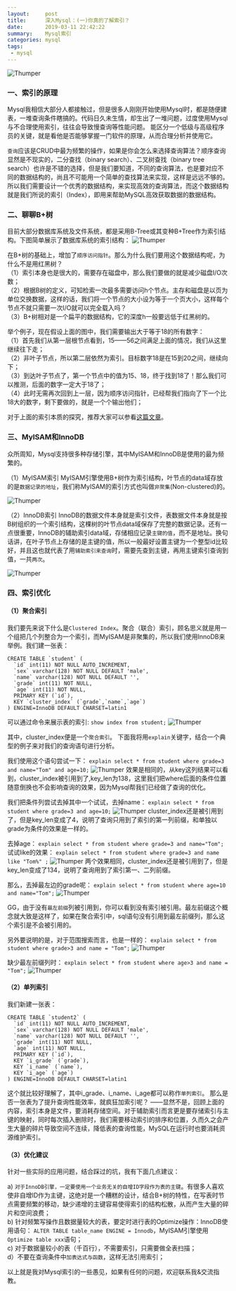 ```yaml
---
layout:     post
title:      深入Mysql：(一)你真的了解索引？
date:       2019-03-11 22:42:22
summary:    Mysql索引
categories: mysql
tags:
 - mysql
---
```


![Thumper](https://www.fengweishang.com/wp-content/uploads/2019/01/mysql-sysnc-2.jpg) 

### 一、索引的原理 
Mysql我相信大部分人都接触过，但是很多人刚刚开始使用Mysql时，都是随便建表，一堆查询条件瞎搞的。代码日久未生情，却生出了一堆问题，过度使用Mysql与不合理使用索引，往往会导致慢查询等性能问题。 能区分一个低级与高级程序员的关键，就是看他是否能够掌握一门软件的原理，从而合理分析并使用它。

`查询`应该是CRUD中最为频繁的操作，如果是你会怎么来选择查询算法？顺序查询显然是不现实的，二分查找（binary search）、二叉树查找（binary tree search）也许是不错的选择，但是我们要知道，不同的查询算法，也是要对应不同的数据结构的，尚且不可能用一个简单的查找算法来实现，这样是远远不够的。 
所以我们需要设计一个优秀的数据结构，来实现高效的查询算法，而这个数据结构就是我们所说的索引（Index），即用来帮助MySQL高效获取数据的数据结构。

### 二、聊聊B+树 
目前大部分数据库系统及文件系统，都是采用B-Tree或其变种B+Tree作为索引结构。下图简单展示了数据库系统的索引结构：
![Thumper](http://ww1.sinaimg.cn/large/afce444dgy1g0z3g9fv5bj20dq05z0t1.jpg)

在B+树的基础上，增加了`顺序访问指针`。那么为什么我们要用这个数据结构呢，为什么不是用红黑树？  
（1）索引本身也是很大的，需要存在磁盘中，那么我们要做的就是减少磁盘I/O次数；  
（2）根据B树的定义，可知检索一次最多需要访问h个节点。主存和磁盘是以页为单位交换数据，这样的话，我们将一个节点的大小设为等于一个页大小，这样每个节点不就只需要一次I/O就可以完全载入吗？  
（3）B+树相对是一个扁平的数据结构，它的深度h一般要远低于红黑树的。  

举个例子，现在假设上面的图中，我们需要输出大于等于18的所有数字：  
（1）首先我们从第一层根节点看到，15——56之间满足上面的情况，我们从这里继续往下走；  
（2）非叶子节点，所以第二层依然为索引。目标数字18是在15到20之间，继续向下；  
（3）到达叶子节点了，第一个节点中的值为15、18，终于找到18了！那么我们可以推测，后面的数字一定大于18了；  
（4）此时无需再次回到上一层，因为顺序访问指针，已经帮我们指向了下一个比18大的数字，剩下要做的，就是一个个输出他们；  

对于上面的索引本质的探究，推荐大家可以参看[这篇文章][1]。

### 三、MyISAM和InnoDB 

众所周知，Mysql支持很多种存储引擎，其中MyISAM和InnoDB是使用的最为频繁的。

[1]: http://blog.codinglabs.org/articles/theory-of-mysql-index.html

（1）MyISAM索引 
MyISAM引擎使用B+树作为索引结构，叶节点的data域存放的是`数据记录的地址`，我们称MyISAM的索引方式也叫做`非聚集`(Non-clustered)的。

![Thumper](http://ww1.sinaimg.cn/large/afce444dgy1g0z4rlukopj20j80e43yy.jpg)

（2）InnoDB索引 
InnoDB的数据文件本身就是索引文件，表数据文件本身就是按B树组织的一个索引结构，这棵树的叶节点data域保存了完整的数据记录。还有一点很重要，InnoDB的辅助索引data域，存储相应记录`主键的值`，而不是地址。换句话讲，在叶子节点上存储的是主键的值，所以一般最好设置主键为一个整型id比较好，并且这也就代表了用`辅助索引来查询`时，需要先查到主键，再用主键索引查询到值，一共`两次`。

![Thumper](http://ww1.sinaimg.cn/large/afce444dgy1g0z53lfhr6j20d806n0t5.jpg)

### 四、索引优化 
#### （1）聚合索引 
我们要先来说下什么是`Clustered Index`。聚合（联合）索引，顾名思义就是用一个组把几个列整合为一个索引，而MyISAM是非聚集的，所以我们使用InnoDB来举例。我们建一张表：
```
CREATE TABLE `student` (
  `id` int(11) NOT NULL AUTO_INCREMENT,
  `sex` varchar(128) NOT NULL DEFAULT 'male',
  `name` varchar(128) NOT NULL DEFAULT '',
  `grade` int(11) NOT NULL,
  `age` int(11) NOT NULL,
  PRIMARY KEY (`id`),
  KEY `cluster_index` (`grade`,`name`,`age`)
) ENGINE=InnoDB DEFAULT CHARSET=latin1
```

可以通过命令来展示表的索引:
```show index from student;```
![Thumper](http://ww1.sinaimg.cn/large/afce444dgy1g108dch29lj219104dq33.jpg)

其中，cluster_index便是一个`聚合索引`。 
下面我将用`explain`关键字，结合一个典型的例子来对我们的查询语句进行分析。 

我们使用这个语句尝试一下： 
```explain select * from student where grade=3 and name="Tom" and age=10;```
![Thumper](http://ww1.sinaimg.cn/large/afce444dgy1g107z1m6w3j211102rt8m.jpg)
效果是相同的，从key这列结果可以看到，cluster_index被引用到了,key_len为138，这里我们把where后面的条件位置随意倒换也不会影响查询的效果，因为Mysql帮我们已经做了查询的优化。 

我们把条件列尝试去掉其中一个试试，去掉name：
```explain select * from student where grade=3 and age=10;```
![Thumper](http://ww1.sinaimg.cn/large/afce444dgy1g1087up8b6j20xp02rdfq.jpg)
cluster_index还是被引用到了，但是key_len变成了4，说明了查询只用到了索引的第一列前缀，和单独以grade为条件的效果是一样的。

去掉age：
```explain select * from student where grade=3 and name="Tom";```
试试like的效果：
```explain select * from student where grade=3 and name like "Tom%" ;```
![Thumper](http://ww1.sinaimg.cn/large/afce444dgy1g108dy91f2j20z602mjra.jpg)
两个效果相同，cluster_index还是被引用到了，但是key_len变成了134，说明了查询用到了索引第一、二列前缀。

那么，去掉最左边的grade呢：
```explain select * from student where age=10 and name="Tom";```
![Thumper](http://ww1.sinaimg.cn/large/afce444dgy1g108l7mxjaj20rw02sq2t.jpg)

GG，由于没有`最左前缀`列被引用到，你可以看到没有索引被引用。最左前缀这个概念就大致是这样了，如果在聚合索引中，sql语句没有引用到最左前缀列，那么这个索引是不会被引用的。

另外要说明的是，对于范围搜索而言，也是一样的：
```explain select * from student where grade>3 and name = "Tom";```
![Thumper](http://ww1.sinaimg.cn/large/afce444dgy1g108wr8aoyj20xm02sjra.jpg)

缺少最左前缀列时：
```explain select * from student where age>3 and name = "Tom";```
![Thumper](http://ww1.sinaimg.cn/large/afce444dgy1g108x6sy5cj20s602sq2t.jpg)


#### （2）单列索引 

我们新建一张表： 

```
CREATE TABLE `student2` (
  `id` int(11) NOT NULL AUTO_INCREMENT,
  `sex` varchar(128) NOT NULL DEFAULT 'male',
  `name` varchar(128) NOT NULL DEFAULT '',
  `grade` int(11) NOT NULL,
  `age` int(11) NOT NULL,
  PRIMARY KEY (`id`),
  KEY `i_grade` (`grade`),
  KEY `i_name` (`name`),
  KEY `i_age` (`age`)
) ENGINE=InnoDB DEFAULT CHARSET=latin1
```

这个就比较好理解了，其中i_grade、i_name、i_age都可以称作`单列索引`。 
那么是否一张表为了提升查询性能效率，就疯狂加索引呢？ ——显然不是，回顾上面的内容，索引本身是文件，要消耗存储空间。对于辅助索引而言更是要存储索引与主键的映射，同时每次插入删除时，我们需要移动索引的排序和位置，久而久之会产生大量的碎片导致空间不连续，降低表的查询性能，MySQL在运行时也要消耗资源维护索引。 

#### （3）优化建议 
针对一些实际的应用问题，结合踩过的坑，我有下面几点建议： 

a) `对于InnoDB引擎，一定要使用一个业务无关的自增ID字段作为表的主键`。有很多人喜欢使非自增ID作为主键，这绝对是一个糟糕的设计，结合B+树的特性，在写表时节点需要频繁的移动，缺少递增的主键容易使得索引的结构松散，从而产生大量的碎片和空间浪费；   
b) 针对频繁写操作且数据量较大的表，要定时进行表的Optimize操作：InnoDB使用语句： `ALTER TABLE table_name ENGINE = Innodb`，MyISAM引擎使用`Optimize table xxx`语句；  
c) 对于数据量较小的表（千百行），不需要索引，只需要做全表扫描；  
d）不要在查询条件中`加表达式与函数`，这样无法引用索引；  

以上就是我对Mysql索引的一些愚见，如果有任何的问题，欢迎联系我&交流指教。
